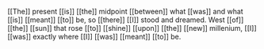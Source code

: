 [[The]] present [[is]] [[the]] midpoint [[between]] what [[was]] and what [[is]] [[meant]] [[to]] be, so [[there]] [[I]] stood and dreamed. West [[of]] [[the]] [[sun]] that rose [[to]] [[shine]] [[upon]] [[the]] [[new]] millenium, [[I]] [[was]] exactly where [[I]] [[was]] [[meant]] [[to]] be.